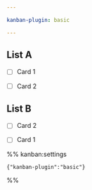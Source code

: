 ```yaml
---

kanban-plugin: basic

---
```


## List A

- [ ] Card 1
- [ ] Card 2


## List B

- [ ] Card 2
- [ ] Card 1




%% kanban:settings
```
{"kanban-plugin":"basic"}
```
%%